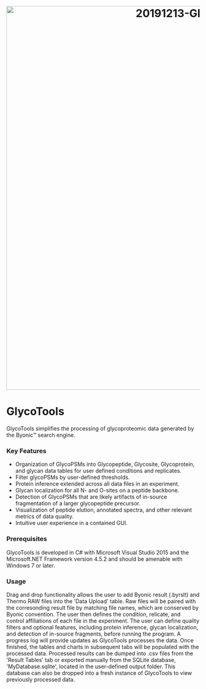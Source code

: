 <h1 align="center">
  <br>
    <a><img src="https://i.ibb.co/d7bf9vn/20191213-Glyco-Tools-11.png" alt="20191213-Glyco-Tools-11" border="0" width = "1000"></a>
  <br>
</h1>

# GlycoTools

GlycoTools simplifies the processing of glycoproteomic data generated by the Byonic™ search engine.

### Key Features

* Organization of GlycoPSMs into Glycopeptide, Glycosite, Glycoprotein, and glycan data tables for user defined conditions and replicates. 
* Filter glycoPSMs by user-defined thresholds.
* Protein inference extended across all data files in an experiment.
* Glycan localization for all N- and O-sites on a peptide backbone.
* Detection of GlycoPSMs that are likely artifacts of in-source fragmentation of a larger glycopeptide precursor.
* Visualization of peptide elution, annotated spectra, and other relevant metrics of data quality.
* Intuitive user experience in a contained GUI.

### Prerequisites

GlycoTools is developed in C# with Microsoft Visual Studio 2015 and the Microsoft.NET Framework version 4.5.2 and should be amenable with Windows 7 or later.

### Usage

Drag and drop functionality allows the user to add Byonic result (.byrslt) and Thermo RAW files into the 'Data Upload' table. Raw files will be paired with the corresonding result file by matching file names, which are conserved by Byonic convention. The user then defines the condition, relicate, and control affiliations of each file in the experiment. The user can define quality filters and optional features, including protein inference, glycan localization, and detection of in-source fragments, before running the program. A progress log will provide updates as GlycoTools processes the data. Once finished, the tables and charts in subsequent tabs will be populated with the processed data. Processed results can be dumped into .csv files from the 'Result Tables' tab or exported manually from the SQLite database, 'MyDatabase.sqlite', located in the user-defined output folder. This database can also be dropped into a fresh instance of GlycoTools to view previously processed data. 
